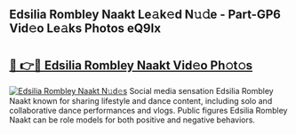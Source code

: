 ## Edsilia Rombley Naakt Le𝚊k𝚎d N𝚞𝚍e - Part-GP6 Vid𝚎o Le𝚊ks Photos eQ9Ix

# <h2><a href="http://fb7iucg.evod.top/?m=Edsilia+Rombley+Naakt">🔗 👉🔴 Edsilia Rombley Naakt Vid𝚎o Ph𝚘t𝚘s</a></h2>

[![Edsilia Rombley Naakt N𝚞d𝚎s](https://i.imgur.com/8V9OHl7.gif)](http://fb7iucg.evod.top/?m=Edsilia+Rombley+Naakt)
Social media sensation Edsilia Rombley Naakt known for sharing lifestyle and dance content, including solo and collaborative dance performances and vlogs. Public figures Edsilia Rombley Naakt can be role models for both positive and negative behaviors. 
